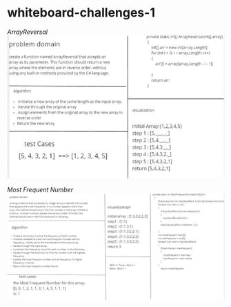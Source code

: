 # whiteboard-challenges-1
  *ArrayReversal*
![ArrayReversal](./arrReversal.jpg)

 *Most Frequent Number*
![MostFrequentNumber](./frequentArray.jpg)